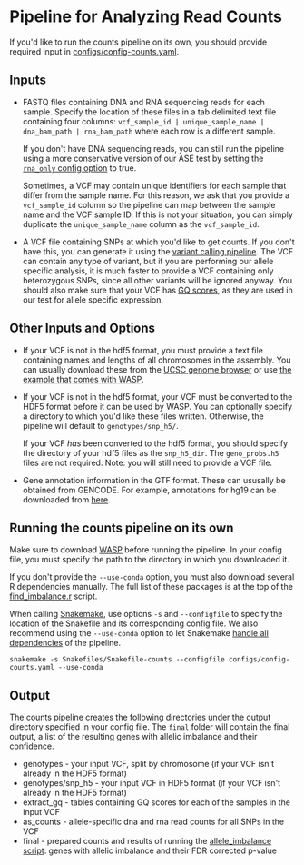 # Pipeline for Analyzing Read Counts

If you'd like to run the counts pipeline on its own, you should provide required input in [configs/config-counts.yaml](/configs/config-counts.yaml).

## Inputs
 - FASTQ files containing DNA and RNA sequencing reads for each sample. Specify the location of these files in a tab delimited text file containing four columns: `vcf_sample_id | unique_sample_name | dna_bam_path | rna_bam_path` where each row is a different sample.
 
     If you don't have DNA sequencing reads, you can still run the pipeline using a more conservative version of our ASE test by setting the [`rna_only` config option](/configs/config-counts.yaml#L16) to true.
     
     Sometimes, a VCF may contain unique identifiers for each sample that differ from the sample name. For this reason, we ask that you provide a `vcf_sample_id` column so the pipeline can map between the sample name and the VCF sample ID. If this is not your situation, you can simply duplicate the `unique_sample_name` column as the `vcf_sample_id`.
 - A VCF file containing SNPs at which you'd like to get counts. If you don't have this, you can generate it using the [variant calling pipeline](/Snakefiles/README.variant_calling.md). The VCF can contain any type of variant, but if you are performing our allele specific analysis, it is much faster to provide a VCF containing only heterozygous SNPs, since all other variants will be ignored anyway. You should also make sure that your VCF has [GQ scores](https://gatk.broadinstitute.org/hc/en-us/articles/360035531392), as they are used in our test for allele specific expression.

## Other Inputs and Options
 - If your VCF is not in the hdf5 format, you must provide a text file containing names and lengths of all chromosomes in the assembly. You can usually download these from the [UCSC genome browser](http://hgdownload.soe.ucsc.edu/goldenPath/hg19/database/) or use [the example that comes with WASP](https://github.com/bmvdgeijn/WASP/blob/master/examples/example_data/chromInfo.hg19.txt).
 - If your VCF is not in the hdf5 format, your VCF must be converted to the HDF5 format before it can be used by WASP. You can optionally specify a directory to which you'd like these files written. Otherwise, the pipeline will default to `genotypes/snp_h5/`.
     
     If your VCF _has_ been converted to the hdf5 format, you should specify the directory of your hdf5 files as the `snp_h5_dir`. The `geno_probs.h5` files are not required. Note: you will still need to provide a VCF file.
 - Gene annotation information in the GTF format. These can ususally be obtained from GENCODE. For example, annotations for hg19 can be downloaded from [here](https://www.gencodegenes.org/releases/19.html).

## Running the counts pipeline on its own
Make sure to download [WASP](https://github.com/bmvdgeijn/WASP) before running the pipeline. In your config file, you must specify the path to the directory in which you downloaded it.

If you don't provide the `--use-conda` option, you must also download several R dependencies manually. The full list of these packages is at the top of the [find_imbalance.r](/scripts/find_imbalance.r) script.

When calling [Snakemake](http://snakemake.readthedocs.io/en/stable/getting_started/installation.html), use options `-s` and `--configfile` to specify the location of the Snakefile and its corresponding config file. We also recommend using the `--use-conda` option to let Snakemake [handle all dependencies](http://snakemake.readthedocs.io/en/latest/snakefiles/deployment.html#integrated-package-management) of the pipeline.

    snakemake -s Snakefiles/Snakefile-counts --configfile configs/config-counts.yaml --use-conda

## Output
The counts pipeline creates the following directories under the output directory specified in your config file. The `final` folder will contain the final output, a list of the resulting genes with allelic imbalance and their confidence.
 - genotypes - your input VCF, split by chromosome (if your VCF isn't already in the HDF5 format)
 - genotypes/snp_h5 - your input VCF in HDF5 format (if your VCF isn't already in the HDF5 format)
 - extract_gq - tables containing GQ scores for each of the samples in the input VCF
 - as_counts - allele-specific dna and rna read counts for all SNPs in the VCF
 - final - prepared counts and results of running the [allele_imbalance script](/scripts/allele_imbalance.r): genes with allelic imbalance and their FDR corrected p-value

